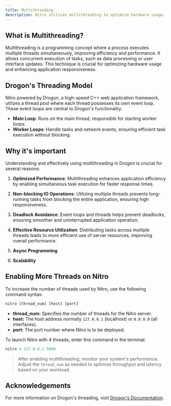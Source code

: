 ```yaml
---
title: Multithreading 
description: Nitro utilizes multithreading to optimize hardware usage.
---
```


## What is Multithreading?

Multithreading is a programming concept where a process executes multiple threads simultaneously, improving efficiency and performance. It allows concurrent execution of tasks, such as data processing or user interface updates. This technique is crucial for optimizing hardware usage and enhancing application responsiveness.

## Drogon's Threading Model

Nitro powered by Drogon, a high-speed C++ web application framework, utilizes a thread pool where each thread possesses its own event loop. These event loops are central to Drogon's functionality:

- **Main Loop**: Runs on the main thread, responsible for starting worker loops.
- **Worker Loops**: Handle tasks and network events, ensuring efficient task execution without blocking.

## Why it's important

Understanding and effectively using multithreading in Drogon is crucial for several reasons:

1. **Optimized Performance**:  Multithreading enhances application efficiency by enabling simultaneous task execution for faster response times.

2. **Non-blocking IO Operations**: Utilizing multiple threads prevents long-running tasks from blocking the entire application, ensuring high responsiveness.

3. **Deadlock Avoidance**: Event loops and threads helps prevent deadlocks, ensuring smoother and uninterrupted application operation.

4. **Effective Resource Utilization**: Distributing tasks across multiple threads leads to more efficient use of server resources, improving overall performance.

5. **Async Programming**

6. **Scalability**

## Enabling More Threads on Nitro

To increase the number of threads used by Nitro, use the following command syntax:

```js
nitro [thread_num] [host] [port]
```

- **thread_num:** Specifies the number of threads for the Nitro server.
- **host:** The host address normally `127.0.0.1` (localhost) or `0.0.0.0` (all interfaces).
- **port:** The port number where Nitro is to be deployed.

To launch Nitro with 4 threads, enter this command in the terminal:
```js
nitro 4 127.0.0.1 5000
```

> After enabling multithreading, monitor your system's performance. Adjust the `thread_num` as needed to optimize throughput and latency based on your workload.

## Acknowledgements
For more information on Drogon's threading, visit [Drogon's Documentation](https://github.com/drogonframework/drogon/wiki/ENG-FAQ-1-Understanding-drogon-threading-model).